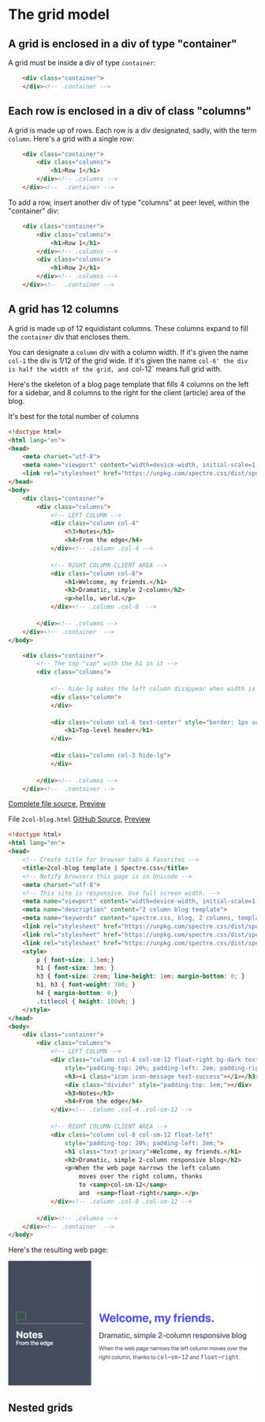 # The grid model

## A grid is enclosed in a div of type "container"

A grid must be inside a div of type `container`:

```html
	<div class="container">
	</div><!-- .container -->
```

## Each row is enclosed in a div of class "columns"

A grid is made up of rows. Each row is a div designated,
sadly, with the term `column`. 
Here's a grid with a single row:

```html
	<div class="container">
		<div class="columns">
			<h1>Row 1</h1>
		</div><!-- .columns -->
	</div><!--  .container -->
```

To add a row, insert another div of type "columns" 
at peer level, within the "container" div:

```html
	<div class="container">
		<div class="columns">
			<h1>Row 1</h1>
		</div><!-- .columns -->
		<div class="columns">
			<h1>Row 2</h1>
		</div><!-- .columns -->
	</div><!--  .container -->
```


## A grid has 12 columns

A grid is made up of 12 equidistant columns.
These columns expand to fill the `container` div
that encloses them. 

You can designate a `column` div with a column width.
If it's given the name `col-1` the div is 1/12 of the grid wide.
If it's given the name `col-6' the div is half the width of the grid,
and `col-12` means full grid with.

Here's the skeleton of
a blog page template that fills 4 columns on 
the left for a sidebar, and 8 columns to the
right for the client (article) area of the blog.

It's best for the total number of columns

```html
<!doctype html>
<html lang="en">
<head>
	<meta charset="utf-8">
	<meta name="viewport" content="width=device-width, initial-scale=1.0">
	<link rel="stylesheet" href="https://unpkg.com/spectre.css/dist/spectre.min.css">
</head>
<body>
	<div class="container">
		<div class="columns">
			<!-- LEFT COLUMN -->
			<div class="column col-4" 
				<h3>Notes</h3>
				<h4>From the edge</h4>
			</div><!-- .column .col-4 -->

			<!-- RIGHT COLUMN-CLIENT AREA -->
			<div class="column col-8">  
				<h1>Welcome, my friends.</h1> 
				<h2>Dramatic, simple 2-column</h2>
				<p>hello, world.</p>
			</div><!-- .column .col-8  -->

		</div><!-- .columns -->
	</div><!-- .container  -->
</body>
```



```html
	<div class="container">
		<!-- The top "cap" with the h1 in it -->
		<div class="columns">
			
			<!-- hide-lg makes the left column disappear when width is decreased -->
			<div class="column">
			</div>

			<div class="column col-6 text-center" style="border: 1px solid black;">
				<h1>Top-level header</h1>
			</div>
			
			<div class="column col-3 hide-lg">
			</div>
			
		</div><!-- .columns -->
	</div><!--  .container -->
```

[Complete file source](https://github.com/tomcam/spectre-book/blob/master/examples/illo-header-3col-bottom-a.html), 
[Preview](https://htmlpreview.github.com/?https://github.com/tomcam/spectre-book/blob/master/examples/illo-header-3col-bottom-a.html)



File `2col-blog.html` [GitHub Source](https://github.com/tomcam/spectre-book/blob/master/examples/2col-blog.html), 
[Preview](https://htmlpreview.github.com/?https://github.com/tomcam/spectre-book/blob/master/examples/2col-blog.html)

```html
<!doctype html>
<html lang="en">
<head>
	<!-- Create title for browser tabs & Favorites -->
	<title>2col-blog template | Spectre.css</title>
	<!-- Notify browsers this page is in Unicode -->
	<meta charset="utf-8">
	<!-- This site is responsive. Use full screen width. -->
	<meta name="viewport" content="width=device-width, initial-scale=1.0">
	<meta name="description" content="2 column blog template">
	<meta name="keywords" content="spectre.css, blog, 2 columns, template">	
	<link rel="stylesheet" href="https://unpkg.com/spectre.css/dist/spectre.min.css">
	<link rel="stylesheet" href="https://unpkg.com/spectre.css/dist/spectre-exp.min.css">
	<link rel="stylesheet" href="https://unpkg.com/spectre.css/dist/spectre-icons.min.css">
	<style>
		p { font-size: 1.5em;}	
		h1 { font-size: 3em; }
		h3 { font-size: 2rem; line-height: 1em; margin-bottom: 0; }
		h1, h3 { font-weight: 700; }
		h4 { margin-bottom: 0;}
		.titlecol { height: 100vh; }		
	</style>
</head>
<body>
	<div class="container">
		<div class="columns">
			<!-- LEFT COLUMN -->
			<div class="column col-4 col-sm-12 float-right bg-dark text-light titlecol" 
				style="padding-top: 20%; padding-left: 2em; padding-right: 2em;";>
				<h3><i class="icon icon-message text-success"></i></h3>
				<div class="divider" style="padding-top: 1em;"></div>
				<h3>Notes</h3>
				<h4>From the edge</h4>
			</div><!-- .column .col-4 .col-sm-12 -->

			<!-- RIGHT COLUMN-CLIENT AREA -->
			<div class="column col-8 col-sm-12 float-left"  
				style="padding-top: 20%; padding-left: 2em;">		
				<h1 class="text-primary">Welcome, my friends.</h1> 
				<h2>Dramatic, simple 2-column responsive blog</h2>
				<p>When the web page narrows the left column 
					moves over the right column, thanks
					to <samp>col-sm-12</samp> 
					and  <samp>float-right</samp>.</p>
			</div><!-- .column .col-8 .col-sm-12 -->

		</div><!-- .columns -->
	</div><!-- .container  -->
</body>
```

Here's the resulting web page:

![Screenshot of finished blog template](screenshots/screenshot-2col-blog-1024x512.png)

## Nested grids

